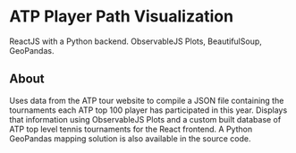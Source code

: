 # ATP Player Path Visualization

ReactJS with a Python backend. ObservableJS Plots, BeautifulSoup, GeoPandas.

## About

Uses data from the ATP tour website to compile a JSON file containing the tournaments each ATP top 100 player has participated in this year. Displays that information using ObservableJS Plots and a custom built database of ATP top level tennis tournaments for the React frontend. A Python GeoPandas mapping solution is also available in the source code. 


